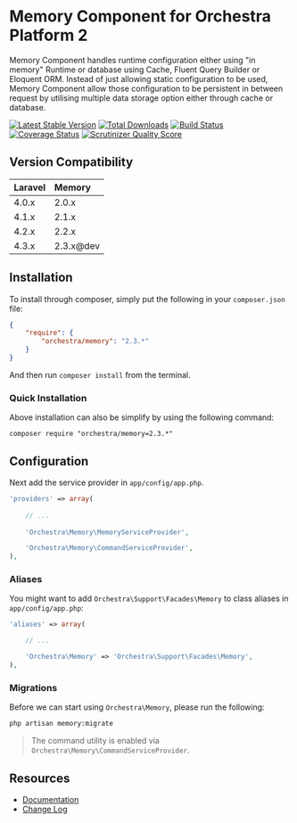 Memory Component for Orchestra Platform 2
==============

Memory Component handles runtime configuration either using "in memory" Runtime or database using Cache, Fluent Query Builder or Eloquent ORM. Instead of just allowing static configuration to be used, Memory Component allow those configuration to be persistent in between request by utilising multiple data storage option either through cache or database.

[![Latest Stable Version](https://poser.pugx.org/orchestra/memory/v/stable.png)](https://packagist.org/packages/orchestra/memory) 
[![Total Downloads](https://poser.pugx.org/orchestra/memory/downloads.png)](https://packagist.org/packages/orchestra/memory) 
[![Build Status](https://travis-ci.org/orchestral/memory.svg?branch=master)](https://travis-ci.org/orchestral/memory) 
[![Coverage Status](https://coveralls.io/repos/orchestral/memory/badge.png?branch=master)](https://coveralls.io/r/orchestral/memory?branch=master) 
[![Scrutinizer Quality Score](https://scrutinizer-ci.com/g/orchestral/memory/badges/quality-score.png?b=master)](https://scrutinizer-ci.com/g/orchestral/memory/) 

## Version Compatibility

Laravel    | Memory
:----------|:----------
 4.0.x     | 2.0.x
 4.1.x     | 2.1.x
 4.2.x     | 2.2.x
 4.3.x     | 2.3.x@dev

## Installation

To install through composer, simply put the following in your `composer.json` file:

```json
{
	"require": {
		"orchestra/memory": "2.3.*"
	}
}
```

And then run `composer install` from the terminal.

### Quick Installation

Above installation can also be simplify by using the following command:

```
composer require "orchestra/memory=2.3.*"
```

## Configuration

Next add the service provider in `app/config/app.php`.

```php
'providers' => array(
	
	// ...
	
	'Orchestra\Memory\MemoryServiceProvider',

	'Orchestra\Memory\CommandServiceProvider',
),
```

### Aliases

You might want to add `Orchestra\Support\Facades\Memory` to class aliases in `app/config/app.php`:

```php
'aliases' => array(

	// ...

	'Orchestra\Memory' => 'Orchestra\Support\Facades\Memory',
),
```

### Migrations

Before we can start using `Orchestra\Memory`, please run the following:

```bash
php artisan memory:migrate
```

> The command utility is enabled via `Orchestra\Memory\CommandServiceProvider`.

## Resources

* [Documentation](http://orchestraplatform.com/docs/latest/components/memory)
* [Change Log](http://orchestraplatform.com/docs/latest/components/memory/changes#v2-3)
